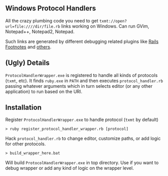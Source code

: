 ## Windows Protocol Handlers

All the crazy plumbing code you need to get `txmt://open?url=file:////dir/file.rb`
links working on Windows. Can run GVim, Notepad++, Notepad2, Notepad.

Such links are generated by different debugging related plugins like
[Rails Footnotes](http://github.com/josevalim/rails-footnotes)
and [others](http://github.com/ryankshaw/rails-stacktrace-textmate-linker-greasemonkey-script).

## (Ugly) Details

`ProtocolHandlerWrapper.exe` is registered to handle all kinds of protocols
(`txmt`, etc). It finds `ruby.exe` in `PATH` and then executes
`protocol_handler.rb` passing whatever arguments which in turn selects
editor (or any other application) to run based on the URI. 

## Installation

Register `ProtocolHandlerWrapper.exe` to handle protocol (`txmt` by default)

    > ruby register_protocol_handler_wrapper.rb [protocol]

Hack `protocol_handler.rb` to change editor, customize paths, or add logic for
other protocols.

    > build_wrapper_here.bat

Will build `ProtocolHandlerWrapper.exe` in top directory. Use if you want to
debug wrapper or add any kind of logic on the wrapper level.